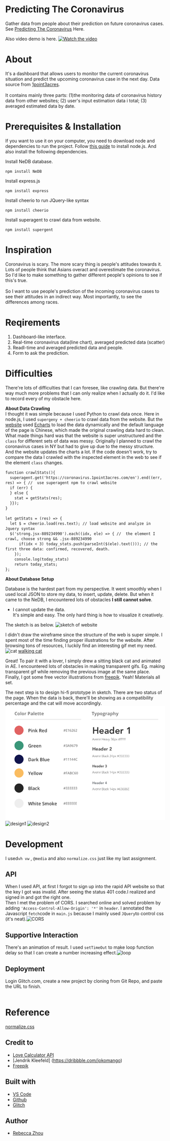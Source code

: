 # Predicting The Coronavirus

Gather data from people about their prediction on future coronavirus cases. 
See [Predicting The Coronavirus](https://rebeccazhou666-dwd-hw4.glitch.me/) Here.

Also video demo is here.
[![Watch the video](pictures/design2.png)](https://youtu.be/pN4CCRj_4L8)

# About
It's a dashboard that allows users to monitor the current coronavirus situation and predict the upcoming coronavirus case in the next day. Data source from [1point3acres](https://coronavirus.1point3acres.com/en).
<br /><br />
It contains mainly three parts: (1)the monitoring data of coronavirus history data from other websites; (2) user's input estimation data i total; (3) averaged estimated data by date.


# Prerequisites & Installation
If you want to use it on your computer, you need to download node and dependencies to run the project. Follow [this guide](https://github.com/itp-dwd/2020-spring/blob/master/guides/installing-nodejs.md) to install node.js. And also install the following dependencies.<br />

Install NeDB database.
~~~ 
npm install NeDB
~~~
Install express.js
~~~ 
npm install express
~~~
Install cheerio to run JQuery-like syntax
~~~ 
npm install cheerio
~~~
Install superagent to crawl data from website.
~~~ 
npm install supergent
~~~

# Inspiration

Coronavirus is scary. The more scary thing is people's attitudes towards it. Lots of people think that Asians overact and overestimate the coronavirus. So I'd like to make something to gather different people's opinions to see if this's true.<br /><br />
So I want to use people's prediction of the incoming coronavirus cases to see their attitudes in an indirect way. Most importantly, to see the differences among races.

# Reqirements
1. Dashboard-like interface.
2. Real-time coronavirus data(line chart), averaged predicted data (scatter)
3. Readl-time and averaged predicted data and people. 
4. Form to ask the prediction.

# Difficulties
There're lots of difficulties that I can foresee, like crawling data. But there're way much more problems that I can only realize when I actually do it. I'd like to record every of my obstacle here.

<strong>About Data Crawling</strong><br />
I thought it was simple because I used Python to crawl data once. Here in node.js, I used ```supergeny + cheerio``` to crawl data from the website. But the [website](https://coronavirus.1point3acres.com/en) used [Echarts](https://www.echartsjs.com/en/index.html) to load the data dynamically and the default language of the page is Chinese, which made the original crawling data hard to clean. 
<br />What made things hard was that the website is super unstructured and the ``` class ``` for different sets of data was messy. Originally I planned to crawl the coronavirus cases in NY but had to give up due to the messy structure. 
<br />And the website updates the charts a lot. If the code doesn't work, try to compare the data I crawled with the inspected element in the web to see if the element ``` class ``` changes.
~~~
function crawlStats(){ 
  superagent.get('https://coronavirus.1point3acres.com/en').end((err, res) => { //  use superagent npm to crawl website
  if (err) {
  } else { 
    stat = getStats(res); 
  }});
}

let getStats = (res) => {  
  let $ = cheerio.load(res.text); // load website and analyze in Jquery syntax
  $('strong.jsx-889234990').each((idx, ele) => { //  the element I crawl, choose strong && .jsx-889234990 
      if(idx < 3) today_stats.push(parseInt($(ele).text())); // the first three data: confirmed, recovered, death.
    });
    console.log(today_stats)
    return today_stats;
};
~~~
<strong>About Database Setup</strong><br />

Database is the hardest part from my perspective. It went smoothly when I used local JSON to store my data, to insert, update, delete. But when it came to the NeDB, I encountered lots of obstacles <strong> I still cannot solve</strong>.<br />
- I cannot update the data.  
It's simple and easy. The only hard thing is how to visualize it creatively.<br />


The sketch is as below.
![sketch of website](pictures/sketch.png)

I didn't draw the wireframe since the structure of the web is super simple. I spent most of the time finding proper illustrations for the website. After browsing tons of resources, I luckily find an interesting gif met my need. 
![cat](pictures/cat.gif)
[walking cat](https://dribbble.com/shots/9893340-Django-the-Cat)

Great! To pair it with a lover, I simply drew a sitting black cat and animated in AE. I encountered lots of obstacles in making transparent gifs. Eg. making transparent gif while removing the previous image at the same place. Finally, I got some free vector illustrations from [freepik](https://www.freepik.com/). Yeah! Materials all set.<br />

The next step is to design hi-fi prototype in sketch. There are two status of the page. When the data is back, there'll be showing as a compatibility percentage and the cat will move accordingly.
![color palette](pictures/color.png)
![design1](pictures/design1.png)
![design2](pictures/design2.png)

# Development

I used```vh vw``` , ```@media``` and also ```normalize.css``` just like my last assignment. 

<h2> API</h2>

When I used API, at first I forgot to sign up into the rapid API website so that the key I got was invalid. After seeing the status 401 code.I realized and signed in and got the right one.<br />
Then I met the problem of CORS. I searched online and solved problem by adding ```'Access-Control-Allow-Origin': '*'``` in ```header```. I annotated the Javascript ```fetch```code in ```main.js``` because I mainly used ```JQuery```to control css (it's neat).![CORS](pictures/CORS.png)

<h2> Supportive Interaction</h2>

There's an animation of result. I used ```setTimeOut``` to make loop function delay so that I can create a number increasing effect.![loop](pictures/loop.png)<br />

<h2> Deployment</h2>

Login Glitch.com, create a new project by cloning from Git Repo, and paste the URL to finish.<br /><br />

# Reference
[normalize.css](https://necolas.github.io/normalize.css/)

## Credit to
* [Love Calculator API](https://english.api.rakuten.net/ajith/api/love-calculator)
* [Jendrik Kleefeld] (https://dribbble.com/jokomango)
* [Freepik](https://www.freepik.com/)

## Built with

* [VS Code](https://code.visualstudio.com/)
* [Github](https://github.com)
* [Glitch](https://glitch.com/)

## Author

* [Rebecca Zhou](https://rebeccazhou.net) 
